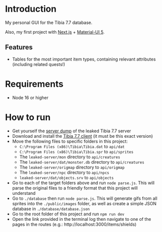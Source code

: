 # Introduction

My personal GUI for the Tibia 7.7 database.

Also, my first project with [Next.js](https://nextjs.org/) + [Material-UI 5](https://mui.com/).

## Features

- Tables for the most important item types, containing relevant attributes (including related quests!)

# Requirements

- Node 16 or higher
  
# How to run

- Get yourself the [server dump](https://otland.net/threads/tutorial-for-running-7-7-cipsoft-server-on-ubuntu.274678/) of the leaked Tibia 7.7 server
- Download and install the [Tibia 7.7 client](https://www.tibiabr.com/downloads/clients-antigos/) (it must be this exact version)
- Move the following files to specific folders in this project:
    - `C:\Program Files (x86)\Tibia\Tibia.dat` to `api/dat`
    - `C:\Program Files (x86)\Tibia\Tibia.spr` to `api/sprites`
    - The `leaked-server/mon` directory to `api/creatures`
    - The `leaked-server/dat/monster.db` directory to `api/creatures`
    - The `leaked-server/origmap` directory to `api/origmap`
    - The `leaked-server/npc` directory to `api/npcs`
    - `leaked-server/dat/objects.srv` to `api/objects`
- Go to each of the target folders above and run `node parse.js`. This will parse the original files to a friendly format that this project will understand
- Go to `./database` then run `node parse.js`. This will generate gifs from all sprites into the `./public/images` folder, as well as create a simple JSON database in `./database/database.json`
- Go to the root folder of this project and run `npm run dev`
- Open the link provided in the terminal log then navigate to one of the pages in the routes (e.g.: http://localhost:3000/items/shields)
